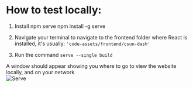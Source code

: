 # How to test locally: #
1. Install npm serve
npm install -g serve

2. Navigate your terminal to navigate to the frontend folder where React is installed, it's usually:
`'code-assets/frontend/csun-dash'`

3. Run the command
```serve --single build```

A window should appear showing you where to go to view the website locally, and on your network <br />
![Serve](https://raw.githubusercontent.com/kyeou/CSUN-Dashboard/main/documentation/images/serve.png "")

